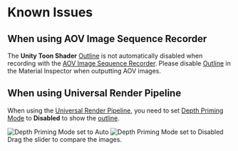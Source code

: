 # Known Issues
## When using AOV Image Sequence Recorder

The **Unity Toon Shader** [Outline](Outline.md) is not automatically disabled when recording with the [AOV Image Sequence Recorder](https://docs.unity3d.com/Packages/com.unity.recorder@4.0/manual/RecorderAOV.html). Please disable [Outline](Outline.md#outline) in the Material Inspector when outputting AOV images.

## When using Universal Render Pipeline

When using the [Universal Render Pipeline](https://docs.unity3d.com/Manual/com.unity.render-pipelines.universal.html), you need to set [Depth Priming Mode](https://docs.unity3d.com/Packages/com.unity.render-pipelines.universal@16.0/manual/urp-universal-renderer.html#rendering) to **Disabled** to show the [outline](Outline.md).

<canvas class="image-comparison" role="img" aria-label="A chibi-style character model, and the Inspector window for the Univeral Renderer Data asset. On the left, Depth Priming is set to Auto and the model has no outline. When Depth Priming is set to Disabled, the model has an outline.">
    <img src="images/DepthPrimingModeAuto.png" title="Depth Priming Mode set to Auto">
    <img src="images/DepthPrimingModeDisabled.png" title="Depth Priming Mode set to Disabled">
</canvas>
<br />Drag the slider to compare the images.
